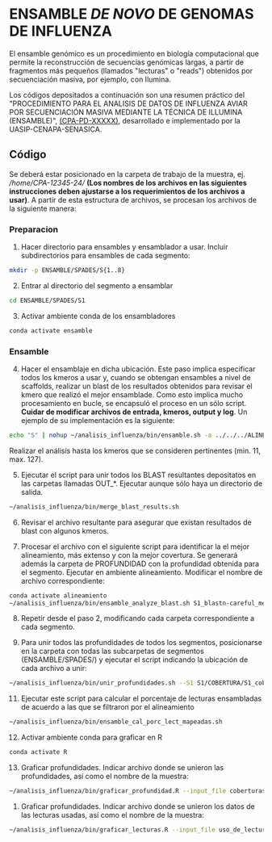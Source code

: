 # ENSAMBLE *DE NOVO* DE GENOMAS DE INFLUENZA 

El ensamble genómico es un procedimiento en biología computacional que permite la reconstrucción de secuencias genómicas largas, a partir de fragmentos más pequeños (llamados "lecturas" o "reads") obtenidos por secuenciación masiva, por ejemplo, con Ilumina. 

Los códigos depositados a continuación son una resumen práctico del "PROCEDIMIENTO PARA EL ANALISIS DE DATOS DE INFLUENZA AVIAR POR SECUENCIACIÓN MASIVA MEDIANTE LA TÉCNICA DE ILLUMINA  
 (ENSAMBLE)", <ins>(CPA-PD-XXXXX)</ins>, desarrollado e implementado por la UASIP-CENAPA-SENASICA.

 ## Código
Se deberá estar posicionado en la carpeta de trabajo de la muestra, ej. */home/CPA-12345-24/* **(Los nombres de los archivos en las siguientes instrucciones deben ajustarse a los requerimientos de los archivos a usar)**. A partir de esta estructura de archivos, se procesan los archivos de la siguiente manera:

### Preparacion
1. Hacer directorio para ensambles y ensamblador a usar. Incluir subdirectorios para ensambles de cada segmento:
```bash
mkdir -p ENSAMBLE/SPADES/S{1..8}
```

2. Entrar al directorio del segmento a ensamblar
```bash
cd ENSAMBLE/SPADES/S1
```

3. Activar ambiente conda de los ensambladores
```bash
conda activate ensamble
```

### Ensamble
4. Hacer el ensamblaje en dicha ubicación. Este paso implica especificar todos los kmeros a usar y, cuando se obtengan ensambles a nivel de scaffolds, realizar un blast de los resultados obtenidos para revisar el kmero que realizó el mejor ensamblade. Como esto implica mucho procesamiento en bucle, se encapsuló el proceso en un sólo script. **Cuidar de modificar archivos de entrada, kmeros, output y log**. Un ejemplo de su implementación es la siguiente:

```bash
echo "S" | nohup ~/analisis_influenza/bin/ensamble.sh -a ../../../ALINEAMIENTO/BWA/S1/s1_reads_r1.fq.gz -b ../../../ALINEAMIENTO/BWA/S1/s1_reads_r2.fq.gz -x ../../../ALINEAMIENTO/BWA/S1/s1_reads_u1.fq.gz -y ../../../ALINEAMIENTO/BWA/S1/s1_reads_u2.fq.gz -t 26 --kini 11 --kfin 127 -o OUT_11_127 >log_11_127 2>&1 &
```

Realizar el análisis hasta los kmeros que se consideren pertinentes (min. 11, max. 127).

5. Ejecutar el script para unir todos los BLAST resultantes depositatos en las carpetas llamadas OUT_*. Ejecutar aunque sólo haya un directorio de salida.
```bash
~/analisis_influenza/bin/merge_blast_results.sh
```

6. Revisar el archivo resultante para asegurar que existan resultados de blast con algunos kmeros.

7. Procesar el archivo con el siguiente script para identificar la el mejor alineamiento, más extenso y con la mejor covertura. Se generará además la carpeta de PROFUNDIDAD con la profundidad obtenida para el segmento. Ejecutar en ambiente alineamiento. Modificar el nombre de archivo correspondiente:
```bash
conda activate alineamiento
~/analisis_influenza/bin/ensamble_analyze_blast.sh S1_blastn-careful_merged.txt
```

8. Repetir desde el paso 2, modificando cada carpeta correspondiente a cada segmento.

9. Para unir todos las profundidades de todos los segmentos, posicionarse en la carpeta con todas las subcarpetas de segmentos (ENSAMBLE/SPADES/) y ejecutar el script indicando la ubicación de cada archivo a unir:
```bash
~/analisis_influenza/bin/unir_profundidades.sh --S1 S1/COBERTURA/S1_cobertura --S2 S2/COBERTURA/S2_cobertura --S3 S3/COBERTURA/S3_cobertura --S4 S4/COBERTURA/S4_cobertura --S5 S5/COBERTURA/S5_cobertura --S6 S6/COBERTURA/S6_cobertura --S7 S7/COBERTURA/S7_cobertura --S8 S8/COBERTURA/S8_cobertura
```

11. Ejecutar este script para calcular el porcentaje de lecturas ensambladas de acuerdo a las que se filtraron por el alineamiento
```bash
~/analisis_influenza/bin/ensamble_cal_porc_lect_mapeadas.sh
```

12. Activar ambiente conda para graficar en R
```bash
conda activate R
```

13. Graficar profundidades. Indicar archivo donde se unieron las profundidades, así como el nombre de la muestra:
```bash
~/analisis_influenza/bin/graficar_profundidad.R --input_file coberturas_finales.tsv --muestra CPA-00245-25-P1-1
```

1.  Graficar profundidades. Indicar archivo donde se unieron los datos de las lecturas usadas, así como el nombre de la muestra:
```bash
~/analisis_influenza/bin/graficar_lecturas.R --input_file uso_de_lecturas.tsv --muestra CPA-00245-25-P1-1
```